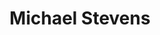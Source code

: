 ---
title: Michael Stevens
layout: speaker
name: Michael Stevens
short_description: Weatherman, Streamer, Retired Fortnite Pro for Lazarus, Retired Manager for Lazarus, Creator and producer of the award winning The One Up XP Show.
description: Weatherman, Streamer, Retired Fortnite Pro for Lazarus, Retired Manager for Lazarus, Creator and producer of the award winning The One Up XP Show which brings education, information and entertainment to tv screens every week about video games and esports.
img: "/img/speakers/m-stevens.png"
social: null
order: 1
---